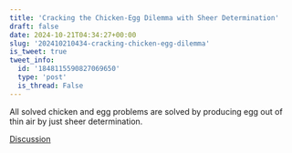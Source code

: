 ```yaml
---
title: 'Cracking the Chicken-Egg Dilemma with Sheer Determination'
draft: false
date: 2024-10-21T04:34:27+00:00
slug: '202410210434-cracking-chicken-egg-dilemma'
is_tweet: true
tweet_info:
  id: '1848115590827069650'
  type: 'post'
  is_thread: False
---
```




All solved chicken and egg problems are solved by producing egg out of thin air by just sheer determination.

[Discussion](https://x.com/sytelus/status/1848115590827069650)

